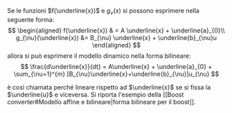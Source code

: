Se le funzioni $f(\underline{x})$ e $g_{\nu}(x)$ si possono esprimere nella seguente forma:
$$
\begin{aligned}
f(\underline{x}) & = A \underline{x} + \underline{a}_{0}\\
g_{\nu}(\underline{x}) &= B_{\nu} \underline{x} + \underline{b}_{\nu}u
\end{aligned}
$$
allora si può esprimere il modello dinamico nella forma bilineare:
$$
\frac{d\underline{x}}{dt} = A\underline{x} + \underline{a}_{0} + \sum_{\nu=1}^{m} [B_{\nu}\underline{x}+\underline{b}_{\nu}]u_{\nu}
$$


è così chiamata perché lineare rispetto ad $\underline{x}$ se si fissa la $\underline{u}$ e viceversa.
Si riporta l'esempio della [[Boost converter#Modello affine e bilineare|forma bilineare per il boost]].
